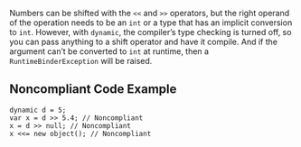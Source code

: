 Numbers can be shifted with the `<<` and `>>` operators, but the right operand of the operation needs to be an `int` or a type that has an implicit conversion to `int`. However, with `dynamic`, the compiler’s type checking is turned off, so you can pass anything to a shift operator and have it compile. And if the argument can’t be converted to `int` at runtime, then a `RuntimeBinderException` will be raised.
 
## Noncompliant Code Example

    dynamic d = 5;
    var x = d >> 5.4; // Noncompliant
    x = d >> null; // Noncompliant
    x <<= new object(); // Noncompliant